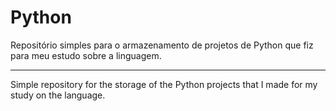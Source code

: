 ﻿# Python


Repositório simples para o armazenamento de projetos de Python que fiz para meu estudo sobre a linguagem.

--------------

Simple repository for the storage of the Python projects that I made for my study on the language.
